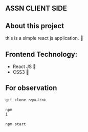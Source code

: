 ## ASSN CLIENT SIDE

## About this project 
this is a simple react js application. :slightly_smiling_face:

## Frontend Technology:
* React JS :slightly_smiling_face:
* CSS3 :slightly_smiling_face:

## For observation 
<code>git clone `repo-link` </code> <br/><br/>
<code>npm i</code> <br/><br/>
<code>npm start</code> <br/><br/>

